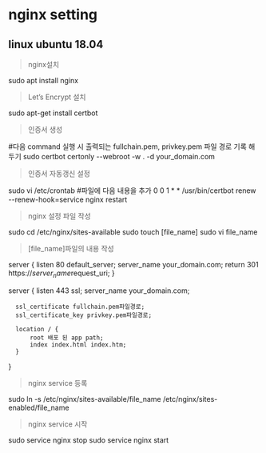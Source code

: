 # nginx setting
## linux ubuntu 18.04

> nginx설치  

  sudo apt install nginx

> Let’s Encrypt 설치

  sudo apt-get install certbot

> 인증서 생성

  #다음 command 실행 시 출력되는 fullchain.pem, privkey.pem 파일 경로 기록 해 두기
  sudo certbot certonly --webroot -w . -d your_domain.com

> 인증서 자동갱신 설정
 
  sudo vi /etc/crontab 
  #파일에 다음 내용을 추가
  0 0 1 * * /usr/bin/certbot renew --renew-hook=service nginx restart

> nginx 설정 파일 작성

  sudo cd /etc/nginx/sites-available
  sudo touch [file_name]
  sudo vi file_name
  
> [file_name]파일의 내용 작성
 
  server {
    listen 80 default_server;
    server_name your_domain.com;
    return 301 https://$server_name$request_uri;
  }

  server {
      listen 443 ssl;
      server_name your_domain.com;

      ssl_certificate fullchain.pem파일경로;
      ssl_certificate_key privkey.pem파일경로;

      location / {
          root 배포 된 app path;
          index index.html index.htm;
      }
  }
  
> nginx service 등록
 
  sudo ln -s /etc/nginx/sites-available/file_name /etc/nginx/sites-enabled/file_name

> nginx service 시작
 
  sudo service nginx stop
  sudo service nginx start
